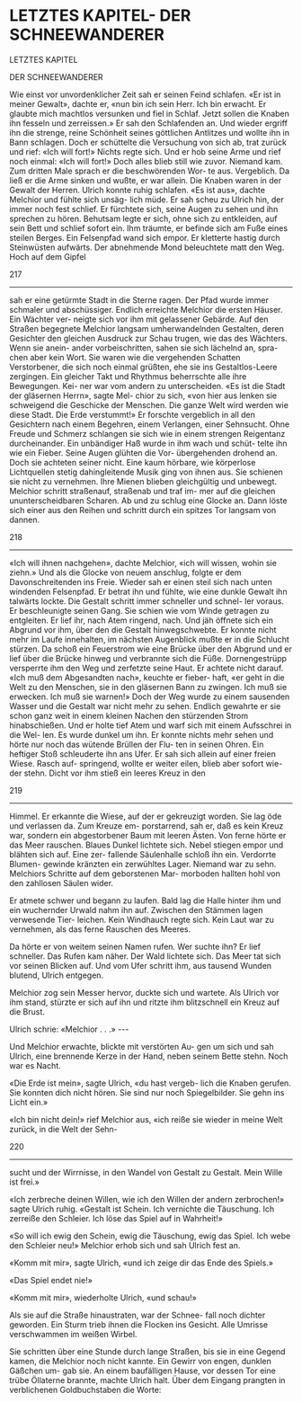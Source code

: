 # LETZTES KAPITEL- DER SCHNEEWANDERER

<!-- Source: gemini OCR -->

LETZTES KAPITEL

DER SCHNEEWANDERER

Wie einst vor unvordenklicher Zeit sah er seinen
Feind schlafen.
«Er ist in meiner Gewalt», dachte er, «nun bin ich
sein Herr. Ich bin erwacht. Er glaubte mich machtlos
versunken und fiel in Schlaf. Jetzt sollen die Knaben
ihn fesseln und zerreissen.»
Er sah den Schlafenden an. Und wieder ergriff ihn
die strenge, reine Schönheit seines göttlichen Antlitzes
und wollte ihn in Bann schlagen. Doch er schüttelte die
Versuchung von sich ab, trat zurück und rief:
«Ich will fort!»
Nichts regte sich.
Und er hob seine Arme und rief noch einmal:
«Ich will fort!»
Doch alles blieb still wie zuvor. Niemand kam.
Zum dritten Male sprach er die beschwörenden Wor-
te aus. Vergeblich.
Da ließ er die Arme sinken und wußte, er war allein.
Die Knaben waren in der Gewalt der Herren. Ulrich
konnte ruhig schlafen.
«Es ist aus», dachte Melchior und fühlte sich unsäg-
lich müde. Er sah scheu zu Ulrich hin, der immer noch
fest schlief. Er fürchtete sich, seine Augen zu sehen und
ihn sprechen zu hören. Behutsam legte er sich, ohne sich
zu entkleiden, auf sein Bett und schlief sofort ein.
Ihm träumte, er befinde sich am Fuße eines steilen
Berges. Ein Felsenpfad wand sich empor. Er kletterte
hastig durch Steinwüsten aufwärts. Der abnehmende
Mond beleuchtete matt den Weg. Hoch auf dem Gipfel

217

---

sah er eine getürmte Stadt in die Sterne ragen. Der
Pfad wurde immer schmaler und abschüssiger. Endlich
erreichte Melchior die ersten Häuser. Ein Wächter ver-
neigte sich vor ihm mit gelassener Gebärde. Auf den
Straßen begegnete Melchior langsam umherwandelnden
Gestalten, deren Gesichter den gleichen Ausdruck zur
Schau trugen, wie das des Wächters. Wenn sie anein-
ander vorbeischritten, sahen sie sich lächelnd an, spra-
chen aber kein Wort. Sie waren wie die vergehenden
Schatten Verstorbener, die sich noch einmal grüßten,
ehe sie ins Gestaltlos-Leere zergingen. Ein gleicher Takt
und Rhythmus beherrschte alle ihre Bewegungen. Kei-
ner war vom andern zu unterscheiden.
«Es ist die Stadt der gläsernen Herrn», sagte Mel-
chior zu sich, «von hier aus lenken sie schweigend die
Geschicke der Menschen. Die ganze Welt wird werden
wie diese Stadt. Die Erde verstummt!»
Er forschte vergeblich in all den Gesichtern nach
einem Begehren, einem Verlangen, einer Sehnsucht.
Ohne Freude und Schmerz schlangen sie sich wie in
einem strengen Reigentanz durcheinander.
Ein unbändiger Haß wurde in ihm wach und schüt-
telte ihn wie ein Fieber. Seine Augen glühten die Vor-
übergehenden drohend an. Doch sie achteten seiner
nicht. Eine kaum hörbare, wie körperlose Lichtquellen
stetig dahingleitende Musik ging von ihnen aus. Sie
schienen sie nicht zu vernehmen. Ihre Mienen blieben
gleichgültig und unbewegt.
Melchior schritt straßenauf, straßenab und traf im-
mer auf die gleichen ununterscheidbaren Scharen. Ab
und zu schlug eine Glocke an. Dann löste sich einer aus
den Reihen und schritt durch ein spitzes Tor langsam
von dannen.

218

---

«Ich will ihnen nachgehen», dachte Melchior, «ich
will wissen, wohin sie ziehn.»
Und als die Glocke von neuem anschlug, folgte er
dem Davonschreitenden ins Freie. Wieder sah er einen
steil sich nach unten windenden Felsenpfad. Er betrat
ihn und fühlte, wie eine dunkle Gewalt ihn talwärts
lockte. Die Gestalt schritt immer schneller und schnel-
ler voraus. Er beschleunigte seinen Gang. Sie schien
wie vom Winde getragen zu entgleiten. Er lief ihr, nach
Atem ringend, nach.
Und jäh öffnete sich ein Abgrund vor ihm, über den
die Gestalt hinwegschwebte. Er konnte nicht mehr im
Laufe innehalten, im nächsten Augenblick mußte er in
die Schlucht stürzen. Da schoß ein Feuerstrom wie eine
Brücke über den Abgrund und er lief über die Brücke
hinweg und verbrannte sich die Füße. Dornengestrüpp
versperrte ihm den Weg und zerfetzte seine Haut. Er
achtete nicht darauf.
«Ich muß dem Abgesandten nach», keuchte er fieber-
haft, «er geht in die Welt zu den Menschen, sie in den
gläsernen Bann zu zwingen. Ich muß sie erwecken. Ich
muß sie warnen!»
Doch der Weg wurde zu einem sausenden Wasser und
die Gestalt war nicht mehr zu sehen. Endlich gewahrte
er sie schon ganz weit in einem kleinen Nachen den
stürzenden Strom hinabschießen. Und er holte tief
Atem und warf sich mit einem Aufsschrei in die Wel-
len. Es wurde dunkel um ihn. Er konnte nichts mehr
sehen und hörte nur noch das wütende Brüllen der Flu-
ten in seinen Ohren. Ein heftiger Stoß schleuderte ihn
ans Ufer.
Er sah sich allein auf einer freien Wiese. Rasch auf-
springend, wollte er weiter eilen, blieb aber sofort wie-
der stehn. Dicht vor ihm stieß ein leeres Kreuz in den

219

---

Himmel. Er erkannte die Wiese, auf der er gekreuzigt
worden. Sie lag öde und verlassen da. Zum Kreuze em-
porstarrend, sah er, daß es kein Kreuz war, sondern
ein abgestorbener Baum mit leeren Ästen. Von ferne
hörte er das Meer rauschen. Blaues Dunkel lichtete sich.
Nebel stiegen empor und blähten sich auf. Eine zer-
fallende Säulenhalle schloß ihn ein. Verdorrte Blumen-
gewinde kränzten ein zerwühltes Lager. Niemand war
zu sehn. Melchiors Schritte auf dem geborstenen Mar-
morboden hallten hohl von den zahllosen Säulen wider.

Er atmete schwer und begann zu laufen. Bald lag
die Halle hinter ihm und ein wuchernder Urwald nahm
ihn auf. Zwischen den Stämmen lagen verwesende Tier-
leichen. Kein Windhauch regte sich. Kein Laut war zu
vernehmen, als das ferne Rauschen des Meeres.

Da hörte er von weitem seinen Namen rufen. Wer
suchte ihn? Er lief schneller. Das Rufen kam näher. Der
Wald lichtete sich. Das Meer tat sich vor seinen Blicken
auf. Und vom Ufer schritt ihm, aus tausend Wunden
blutend, Ulrich entgegen.

Melchior zog sein Messer hervor, duckte sich und
wartete. Als Ulrich vor ihm stand, stürzte er sich auf
ihn und ritzte ihm blitzschnell ein Kreuz auf die Brust.

Ulrich schrie:
«Melchior . . .» ---

Und Melchior erwachte, blickte mit verstörten Au-
gen um sich und sah Ulrich, eine brennende Kerze in
der Hand, neben seinem Bette stehn. Noch war es
Nacht.

«Die Erde ist mein», sagte Ulrich, «du hast vergeb-
lich die Knaben gerufen. Sie konnten dich nicht hören.
Sie sind nur noch Spiegelbilder. Sie gehn ins Licht ein.»

«Ich bin nicht dein!» rief Melchior aus, «ich reiße sie
wieder in meine Welt zurück, in die Welt der Sehn-

220

---

sucht und der Wirrnisse, in den Wandel von Gestalt zu
Gestalt. Mein Wille ist frei.»

«Ich zerbreche deinen Willen, wie ich den Willen der
andern zerbrochen!» sagte Ulrich ruhig. «Gestalt ist
Schein. Ich vernichte die Täuschung. Ich zerreiße den
Schleier. Ich löse das Spiel auf in Wahrheit!»

«So will ich ewig den Schein, ewig die Täuschung,
ewig das Spiel. Ich webe den Schleier neu!» Melchior
erhob sich und sah Ulrich fest an.

«Komm mit mir», sagte Ulrich, «und ich zeige dir das
Ende des Spiels.»

«Das Spiel endet nie!»

«Komm mit mir», wiederholte Ulrich, «und schau!»

Als sie auf die Straße hinaustraten, war der Schnee-
fall noch dichter geworden. Ein Sturm trieb ihnen die
Flocken ins Gesicht. Alle Umrisse verschwammen im
weißen Wirbel.

Sie schritten über eine Stunde durch lange Straßen,
bis sie in eine Gegend kamen, die Melchior noch nicht
kannte. Ein Gewirr von engen, dunklen Gäßchen um-
gab sie. An einem baufälligen Hause, vor dessen Tor
eine trübe Öllaterne brannte, machte Ulrich halt. Über
dem Eingang prangten in verblichenen Goldbuchstaben
die Worte:

